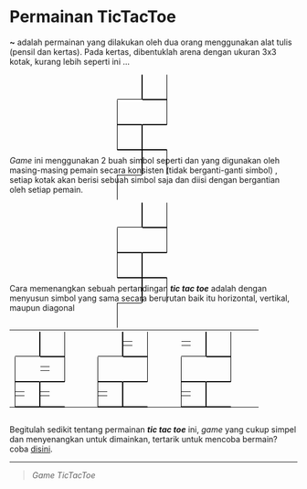 Permainan TicTacToe
===================

<style>
    .tictactoe-arena-wrapper{
        text-align: center;
    }
    .tictactoe-arena{
        display: inline-block;
        width: 128px;
        height: 128px;
        word-spacing: 0;
        text-align: left;
    }
    .tictactoe-arena .block{
        width: 42px;
        height: 42px;
        border: 1px solid black;
        float: left;
    }

    .tictactoe-arena .top .block{
        border-top-color: transparent;
        text-align: center;
    }
    .tictactoe-arena .left{
        border-left-color: transparent;
    }
    .tictactoe-arena .right{
        border-right-color: transparent;
    }
    .tictactoe-arena .bottom .block{
        border-bottom-color: transparent;
    }
    .tictactoe-arena .item{
        font-size: 32px;
    }
    .tictactoe-arena table{
        width: 100%;
        height: 100%;
        text-align: center;
        vertical-align: middle;
    }
</style>

**~** adalah permainan yang dilakukan oleh dua orang menggunakan
alat tulis (pensil dan kertas). Pada kertas, dibentuklah arena
dengan ukuran 3x3 kotak, kurang lebih seperti ini ...

<div class="tictactoe-arena-wrapper">
    <div class="tictactoe-arena">
        <div class="top">
            <div class="block left"></div>
            <div class="block center"></div>
            <div class="block right"></div>
        </div>
        <div class="center">
            <div class="block left"></div>
            <div class="block center"></div>
            <div class="block right"></div>
        </div>
        <div class="bottom">
            <div class="block left"></div>
            <div class="block center"></div>
            <div class="block right"></div>
        </div>
    </div>
</div>

_Game_ ini menggunakan 2 buah simbol seperti
<i class="fa fa-close"></i> dan <i class="fa fa-circle-o"></i>
yang digunakan oleh masing-masing pemain secara konsisten
(tidak berganti-ganti simbol)
, setiap kotak akan berisi sebuah simbol saja 
dan diisi dengan bergantian oleh setiap pemain.

<div class="tictactoe-arena-wrapper initial-play">
    <div class="tictactoe-arena">
        <div class="top">
            <div class="block left">
                <table class="step-7"><tr><td>
                    <i class="fa fa-circle-o item"></i>
                </td></tr></table>
            </div>
            <div class="block center">
                <table class="step-2"><tr><td>
                    <i class="fa fa-close item"></i>
                </td></tr></table>
            </div>
            <div class="block right">
                <table class="step-6"><tr><td>
                    <i class="fa fa-close item"></i>
                </td></tr></table>
            </div>
        </div>
        <div class="center">
            <div class="block left">
                <table class="step-4"><tr><td>
                    <i class="fa fa-close item"></i>
                </td></tr></table>
            </div>
            <div class="block center">
                <table class="step-1"><tr><td>
                    <i class="fa fa-circle-o item"></i>
                </td></tr></table>
            </div>
            <div class="block right">
                <table class="step-3"><tr><td>
                    <i class="fa fa-circle-o item"></i>
                </td></tr></table>
            </div>
        </div>
        <div class="bottom">
            <div class="block left">
                <table class="step-5"><tr><td>
                    <i class="fa fa-circle-o item"></i>
                </td></tr></table>
            </div>
            <div class="block center"></div>
            <div class="block right">
                <table class="step-8"><tr><td>
                    <i class="fa fa-close item"></i>
                </td></tr></table>
            </div>
        </div>
    </div>
</div>

<style>
    .initial-play table{
        display: none;
    }
</style>

<script>
    var initialPlayStep = 1;
    setInterval(function() {
        if(initialPlayStep > 8){
            $(".initial-play table").each(function(){
                $(this).css('display', 'none');
            });
            initialPlayStep = 0;
        }else{
            $(".initial-play table.step-"+initialPlayStep)
                .css('display', 'table');
        }
        initialPlayStep++;
    }, 500);
</script>

Cara memenangkan sebuah pertandingan _**tic tac toe**_ adalah
dengan menyusun simbol yang sama secara berurutan baik itu
horizontal, vertikal, maupun diagonal

<div style="overflow-x: auto;">
    <table style="width: 100%;">
        <tr>
            <td style="width: 33%;">
                <div class="tictactoe-arena-wrapper">
                    <div class="tictactoe-arena">
                        <div class="top">
                            <div class="block left"></div>
                            <div class="block center">
                            </div>
                            <div class="block right"></div>
                        </div>
                        <div class="center">
                            <div class="block left">
                                <table class="step-1"><tr><td>
                                    <i class="fa fa-close item"></i>
                                </td></tr></table>
                            </div>
                            <div class="block center">
                                <table class="step-2"><tr><td>
                                    <i class="fa fa-close item"></i>
                                </td></tr></table>
                            </div>
                            <div class="block right">
                                <table class="step-5"><tr><td>
                                    <i class="fa fa-close item"></i>
                                </td></tr></table>
                            </div>
                        </div>
                        <div class="bottom">
                            <div class="block left"></div>
                            <div class="block center">
                            </div>
                            <div class="block right"></div>
                        </div>
                    </div>
                </div>
            </td>
            <td style="width: 33%;">
                <div class="tictactoe-arena-wrapper">
                    <div class="tictactoe-arena">
                        <div class="top">
                            <div class="block left"></div>
                            <div class="block center">
                                <table class="step-1"><tr><td>
                                    <i class="fa fa-circle-o item"></i>
                                </td></tr></table>
                            </div>
                            <div class="block right"></div>
                        </div>
                        <div class="center">
                            <div class="block left"></div>
                            <div class="block center">
                                <table class="step-2"><tr><td>
                                    <i class="fa fa-circle-o item"></i>
                                </td></tr></table>
                            </div>
                            <div class="block right"></div>
                        </div>
                        <div class="bottom">
                            <div class="block left"></div>
                            <div class="block center">
                                <table class="step-5"><tr><td>
                                    <i class="fa fa-circle-o item"></i>
                                </td></tr></table>
                            </div>
                            <div class="block right"></div>
                        </div>
                    </div>
                </div>
            </td>
            <td style="width: 33%;">
                <div class="tictactoe-arena-wrapper">
                    <div class="tictactoe-arena">
                        <div class="top">
                            <div class="block left">
                                <table class="step-1"><tr><td>
                                    <i class="fa fa-close item"></i>
                                </td></tr></table>
                            </div>
                            <div class="block center">
                            </div>
                            <div class="block right"></div>
                        </div>
                        <div class="center">
                            <div class="block left">
                            </div>
                            <div class="block center">
                                <table class="step-2"><tr><td>
                                    <i class="fa fa-close item"></i>
                                </td></tr></table>
                            </div>
                            <div class="block right">
                            </div>
                        </div>
                        <div class="bottom">
                            <div class="block left"></div>
                            <div class="block center">
                            </div>
                            <div class="block right">
                                <table class="step-5"><tr><td>
                                    <i class="fa fa-close item"></i>
                                </td></tr></table>
                            </div>
                        </div>
                    </div>
                </div>
            </td>
        </tr>
    </table>
</div>

Begitulah sedikit tentang permainan **_tic tac toe_** ini,
_game_ yang cukup simpel dan menyenangkan untuk dimainkan,
tertarik untuk mencoba bermain? coba 
<a href="{% post_url 2015-08-13-bermain-tictactoe %}">disini</a>.

<hr>

>   _Game_ _TicTacToe_
